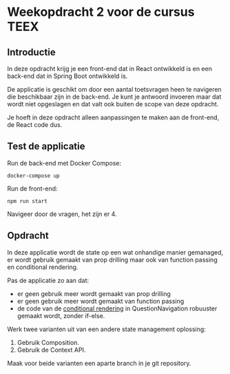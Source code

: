 # Weekopdracht 2 voor de cursus TEEX

## Introductie
In deze opdracht krijg je een front-end dat in React ontwikkeld is en een back-end dat in Spring Boot ontwikkeld is. 

De applicatie is geschikt om door een aantal toetsvragen heen te navigeren die beschikbaar zijn in de back-end. Je kunt je antwoord invoeren maar dat wordt niet opgeslagen en dat valt ook buiten de scope van deze opdracht.

Je hoeft in deze opdracht alleen aanpassingen te maken aan de front-end, de React code dus. 

## Test de applicatie
Run de back-end met Docker Compose:

```docker-compose up```

Run de front-end:

```npm run start```

Navigeer door de vragen, het zijn er 4. 

## Opdracht

In deze applicatie wordt de state op een wat onhandige manier gemanaged, er wordt gebruik gemaakt van prop drilling maar ook van function passing en conditional rendering. 

Pas de applicatie zo aan dat:
* er geen gebruik meer wordt gemaakt van prop drilling 
* er geen gebruik meer wordt gemaakt van function passing
* de code van de [conditional rendering](https://react.dev/learn/conditional-rendering) in QuestionNavigation robuuster gemaakt wordt, zonder if-else. 

Werk twee varianten uit van een andere state management oplossing:
1. Gebruik Composition.
2. Gebruik de Context API.

Maak voor beide varianten een aparte branch in je git repository. 
